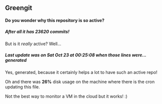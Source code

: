 ## Greengit

#### Do you wonder why this repository is so active?

##### After all it has 23620 commits!

But is it *really* active? Well...

##### Last update was on Sat Oct 23 at 00:25:08 when those lines were... generated

Yes, generated, because it certainly helps a lot to have such an active repo!

Oh and there was **26%** disk usage on the machine
where there is the cron updating this file.

Not the best way to monitor a VM in the cloud but it works! :)
